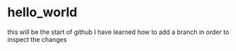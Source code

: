 # hello_world
this will be the start of github
I have learned how to add a branch in order to inspect the changes

